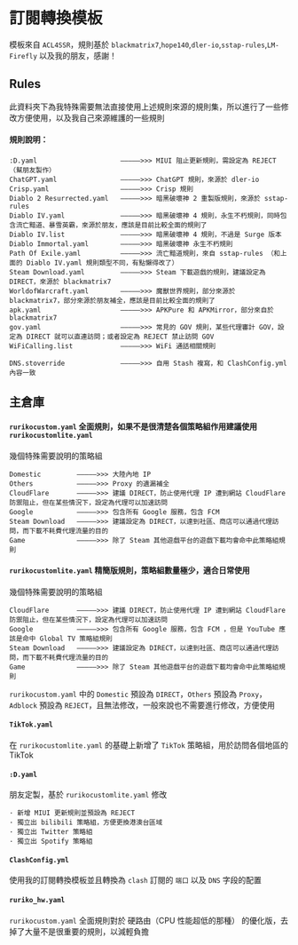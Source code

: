# 訂閱轉換模板

模板來自 `ACL4SSR`，規則基於 `blackmatrix7`,`hope140`,`dler-io`,`sstap-rules`,`LM-Firefly` 以及我的朋友，感謝！

## Rules

此資料夾下為我特殊需要無法直接使用上述規則來源的規則集，所以進行了一些修改方便使用，以及我自己來源維護的一些規則

#### 規則說明：

```
:D.yaml                     —————>>> MIUI 阻止更新規則，需設定為 REJECT （幫朋友製作）
ChatGPT.yaml                —————>>> ChatGPT 規則，來源於 dler-io
Crisp.yaml                  —————>>> Crisp 規則 
Diablo 2 Resurrected.yaml   —————>>> 暗黑破壞神 2 重製版規則，來源於 sstap-rules
Diablo IV.yaml              —————>>> 暗黑破壞神 4 規則，永生不朽規則，同時包含流亡黯道、暴雪英霸，來源於朋友，應該是目前比較全面的規則了
Diablo IV.list              —————>>> 暗黑破壞神 4 規則，不過是 Surge 版本
Diablo Immortal.yaml        —————>>> 暗黑破壞神 永生不朽規則
Path Of Exile.yaml          —————>>> 流亡黯道規則，來自 sstap-rules （和上面的 Diablo IV.yaml 規則類型不同，有點懶得改了）
Steam Download.yaml         —————>>> Steam 下載遊戲的規則，建議設定為 DIRECT，來源於 blackmatrix7
WorldofWarcraft.yaml        —————>>> 魔獸世界規則，部分來源於 blackmatrix7，部分來源於朋友補全，應該是目前比較全面的規則了
apk.yaml                    —————>>> APKPure 和 APKMirror，部分來自於 blackmatrix7
gov.yaml                    —————>>> 常見的 GOV 規則，某些代理審計 GOV，設定為 DIRECT 就可以直連訪問；或者設定為 REJECT 禁止訪問 GOV
WiFiCalling.list            —————>>> WiFi 通話相關規則
```
```
DNS.stoverride              —————>>> 自用 Stash 複寫，和 ClashConfig.yml 內容一致
```

## 主倉庫

#### `rurikocustom.yaml`  全面規則，如果不是很清楚各個策略組作用建議使用 `rurikocustomlite.yaml`

幾個特殊需要說明的策略組

```
Domestic         —————>>> 大陸內地 IP
Others           —————>>> Proxy 的遺漏補全
CloudFlare       —————>>> 建議 DIRECT，防止使用代理 IP 遭到網站 CloudFlare 防禦阻止，但在某些情況下，設定為代理可以加速訪問
Google           —————>>> 包含所有 Google 服務，包含 FCM 
Steam Download   —————>>> 建議設定為 DIRECT，以達到社區、商店可以通過代理訪問，而下載不耗費代理流量的目的
Game             —————>>> 除了 Steam 其他遊戲平台的遊戲下載均會命中此策略組規則
```

#### `rurikocustomlite.yaml`  精簡版規則，策略組數量極少，適合日常使用

幾個特殊需要說明的策略組

```
CloudFlare       —————>>> 建議 DIRECT，防止使用代理 IP 遭到網站 CloudFlare 防禦阻止，但在某些情況下，設定為代理可以加速訪問
Google           —————>>> 包含所有 Google 服務，包含 FCM ，但是 YouTube 應該是命中 Global TV 策略組規則
Steam Download   —————>>> 建議設定為 DIRECT，以達到社區、商店可以通過代理訪問，而下載不耗費代理流量的目的
Game             —————>>> 除了 Steam 其他遊戲平台的遊戲下載均會命中此策略組規則
```

`rurikocustom.yaml` 中的 `Domestic` 預設為 `DIRECT`，`Others` 預設為 `Proxy`，`Adblock` 預設為 `REJECT`，且無法修改，一般來說也不需要進行修改，方便使用

#### `TikTok.yaml`

在 `rurikocustomlite.yaml` 的基礎上新增了 `TikTok` 策略組，用於訪問各個地區的 TikTok

#### `:D.yaml`

朋友定製，基於 `rurikocustomlite.yaml` 修改

```
· 新增 MIUI 更新規則並預設為 REJECT 
· 獨立出 bilibili 策略組，方便更換港澳台區域
· 獨立出 Twitter 策略組 
· 獨立出 Spotify 策略組 
```

#### `ClashConfig.yml`

使用我的訂閱轉換模板並且轉換為 `clash` 訂閱的 `端口` 以及 `DNS` 字段的配置

#### `ruriko_hw.yaml`

`rurikocustom.yaml`  全面規則對於 硬路由（CPU 性能超低的那種） 的優化版，去掉了大量不是很重要的規則，以減輕負擔
